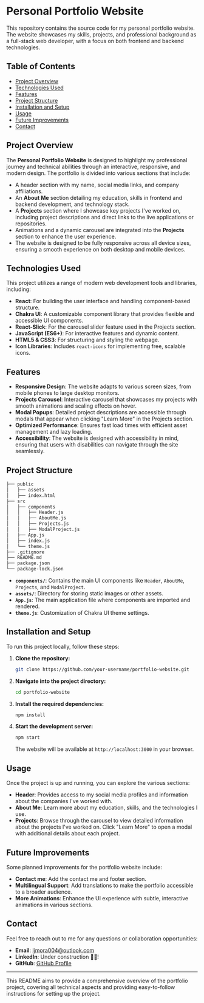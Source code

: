 # Personal Portfolio Website

This repository contains the source code for my personal portfolio website. The website showcases my skills, projects, and professional background as a full-stack web developer, with a focus on both frontend and backend technologies.

## Table of Contents

- [Project Overview](#project-overview)
- [Technologies Used](#technologies-used)
- [Features](#features)
- [Project Structure](#project-structure)
- [Installation and Setup](#installation-and-setup)
- [Usage](#usage)
- [Future Improvements](#future-improvements)
- [Contact](#contact)

## Project Overview

The **Personal Portfolio Website** is designed to highlight my professional journey and technical abilities through an interactive, responsive, and modern design. The portfolio is divided into various sections that include:

- A header section with my name, social media links, and company affiliations.
- An **About Me** section detailing my education, skills in frontend and backend development, and technology stack.
- A **Projects** section where I showcase key projects I've worked on, including project descriptions and direct links to the live applications or repositories.
- Animations and a dynamic carousel are integrated into the **Projects** section to enhance the user experience.
- The website is designed to be fully responsive across all device sizes, ensuring a smooth experience on both desktop and mobile devices.

## Technologies Used

This project utilizes a range of modern web development tools and libraries, including:

- **React**: For building the user interface and handling component-based structure.
- **Chakra UI**: A customizable component library that provides flexible and accessible UI components.
- **React-Slick**: For the carousel slider feature used in the Projects section.
- **JavaScript (ES6+)**: For interactive features and dynamic content.
- **HTML5 & CSS3**: For structuring and styling the webpage.
- **Icon Libraries**: Includes `react-icons` for implementing free, scalable icons.

## Features

- **Responsive Design**: The website adapts to various screen sizes, from mobile phones to large desktop monitors.
- **Projects Carousel**: Interactive carousel that showcases my projects with smooth animations and scaling effects on hover.
- **Modal Popups**: Detailed project descriptions are accessible through modals that appear when clicking "Learn More" in the Projects section.
- **Optimized Performance**: Ensures fast load times with efficient asset management and lazy loading.
- **Accessibility**: The website is designed with accessibility in mind, ensuring that users with disabilities can navigate through the site seamlessly.

## Project Structure

```bash
├── public
│   ├── assets
│   ├── index.html
├── src
│   ├── components
│   │   ├── Header.js
│   │   ├── AboutMe.js
│   │   ├── Projects.js
│   │   ├── ModalProject.js
│   ├── App.js
│   ├── index.js
│   └── theme.js
├── .gitignore
├── README.md
├── package.json
└── package-lock.json
```

- **`components/`**: Contains the main UI components like `Header`, `AboutMe`, `Projects`, and `ModalProject`.
- **`assets/`**: Directory for storing static images or other assets.
- **`App.js`**: The main application file where components are imported and rendered.
- **`theme.js`**: Customization of Chakra UI theme settings.

## Installation and Setup

To run this project locally, follow these steps:

1. **Clone the repository:**

   ```bash
   git clone https://github.com/your-username/portfolio-website.git
   ```

2. **Navigate into the project directory:**

   ```bash
   cd portfolio-website
   ```

3. **Install the required dependencies:**

   ```bash
   npm install
   ```

4. **Start the development server:**

   ```bash
   npm start
   ```

   The website will be available at `http://localhost:3000` in your browser.

## Usage

Once the project is up and running, you can explore the various sections:

- **Header**: Provides access to my social media profiles and information about the companies I've worked with.
- **About Me**: Learn more about my education, skills, and the technologies I use.
- **Projects**: Browse through the carousel to view detailed information about the projects I've worked on. Click "Learn More" to open a modal with additional details about each project.

## Future Improvements

Some planned improvements for the portfolio website include:

- **Contact me**: Add the contact me and footer section.
- **Multilingual Support**: Add translations to make the portfolio accessible to a broader audience.
- **More Animations**: Enhance the UI experience with subtle, interactive animations in various sections.

## Contact

Feel free to reach out to me for any questions or collaboration opportunities:

- **Email**: ljmora004@outlook.com
- **LinkedIn**: Under construction 👷‍♂️!
- **GitHub**: [GitHub Profile](https://github.com/ljmor)

---

This README aims to provide a comprehensive overview of the portfolio project, covering all technical aspects and providing easy-to-follow instructions for setting up the project.